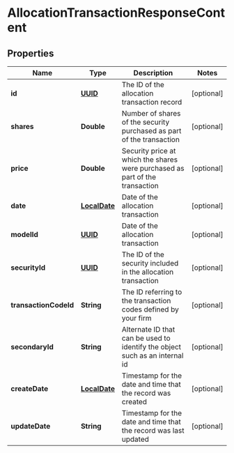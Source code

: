 
# AllocationTransactionResponseContent

## Properties
Name | Type | Description | Notes
------------ | ------------- | ------------- | -------------
**id** | [**UUID**](UUID.md) | The ID of the allocation transaction record |  [optional]
**shares** | **Double** | Number of shares of the security purchased as part of the transaction |  [optional]
**price** | **Double** | Security price at which the shares were purchased as part of the transaction |  [optional]
**date** | [**LocalDate**](LocalDate.md) | Date of the allocation transaction |  [optional]
**modelId** | [**UUID**](UUID.md) | Date of the allocation transaction |  [optional]
**securityId** | [**UUID**](UUID.md) | The ID of the security included in the allocation transaction |  [optional]
**transactionCodeId** | **String** | The ID referring to the transaction codes defined by your firm |  [optional]
**secondaryId** | **String** | Alternate ID that can be used to identify the object such as an internal id |  [optional]
**createDate** | [**LocalDate**](LocalDate.md) | Timestamp for the date and time that the record was created |  [optional]
**updateDate** | **String** | Timestamp for the date and time that the record was last updated |  [optional]



